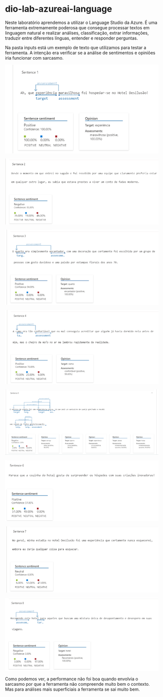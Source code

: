 # dio-lab-azureai-language

Neste laboratório aprendemos a utilizar o Language Studio da Azure. É uma ferramenta extremamente poderosa que consegue processar textos em linguagem natural e realizar análises, classificação, extrar informações, traduzir entre diferentes línguas, entender e responder perguntas. 

Na pasta inputs está um exemplo de texto que utilizamos para testar a ferramenta. A intenção era verificar se a análise de sentimentos e opiniões iria funcionar com sarcasmo. 

![Sentença 1](/prints/sentenca1.png?raw=true "Sentença 1")

![Sentença 2](/prints/sentenca2.png?raw=true "Sentença 2")

![Sentença 3](/prints/sentenca3.png?raw=true "Sentença 3")

![Sentença 4](/prints/sentenca4.png?raw=true "Sentença 4")

![Sentença 5](/prints/sentenca5.png?raw=true "Sentença 5")

![Sentença 6](/prints/sentenca6.png?raw=true "Sentença 6")

![Sentença 7](/prints/sentenca7.png?raw=true "Sentença 7")

![Sentença 8](/prints/sentenca8.png?raw=true "Sentença 8")


Como podemos ver, a performance não foi boa quando envolvia o sarcasmo por que a ferramenta não compreende muito bem o contexto. Mas para análises mais superficiais a ferramenta se sai muito bem.
